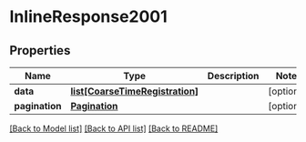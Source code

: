 # InlineResponse2001

## Properties
Name | Type | Description | Notes
------------ | ------------- | ------------- | -------------
**data** | [**list[CoarseTimeRegistration]**](CoarseTimeRegistration.md) |  | [optional] 
**pagination** | [**Pagination**](Pagination.md) |  | [optional] 

[[Back to Model list]](../README.md#documentation-for-models) [[Back to API list]](../README.md#documentation-for-api-endpoints) [[Back to README]](../README.md)


